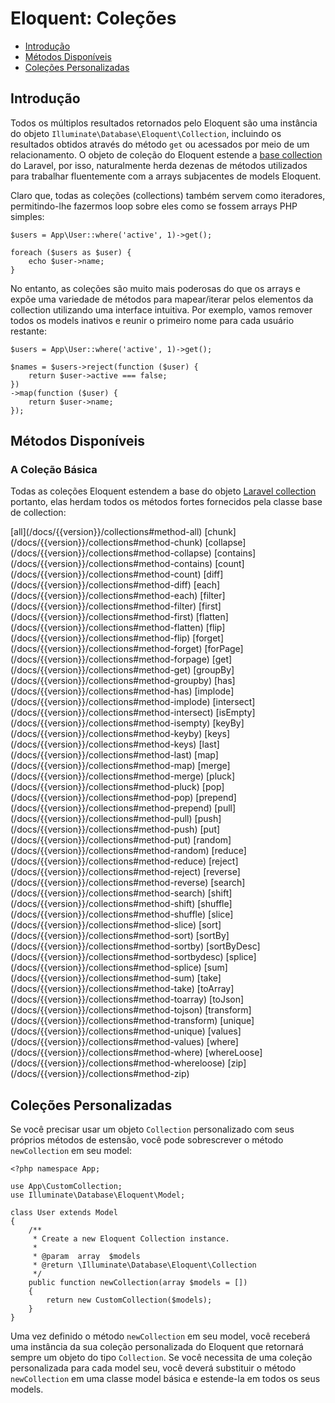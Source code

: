 # Eloquent: Coleções

- [Introdução](#introduction)
- [Métodos Disponíveis](#available-methods)
- [Coleções Personalizadas](#custom-collections)

<a name="introduction"></a>
## Introdução

Todos os múltiplos resultados retornados pelo Eloquent são uma instância do objeto `Illuminate\Database\Eloquent\Collection`, incluindo os resultados obtidos através do método `get` ou acessados por meio de um relacionamento. O objeto de coleção do Eloquent estende a [base collection](/docs/{{version}}/collections) do Laravel, por isso, naturalmente herda dezenas de métodos utilizados para trabalhar fluentemente com a arrays subjacentes de models Eloquent.

Claro que, todas as coleções (collections) também servem como iteradores, permitindo-lhe fazermos loop sobre eles como se fossem arrays PHP simples:

	$users = App\User::where('active', 1)->get();

	foreach ($users as $user) {
		echo $user->name;
	}

No entanto, as coleções são muito mais poderosas do que os arrays e expõe uma variedade de métodos para mapear/iterar pelos elementos da collection utilizando uma interface intuitiva. Por exemplo, vamos remover todos os models inativos e reunir o primeiro nome para cada usuário restante:


	$users = App\User::where('active', 1)->get();

	$names = $users->reject(function ($user) {
		return $user->active === false;
	})
	->map(function ($user) {
		return $user->name;
	});

<a name="available-methods"></a>
## Métodos Disponíveis

### A Coleção Básica

Todas as coleções Eloquent estendem a base do objeto [Laravel collection](/docs/{{version}}/collections) portanto, elas herdam todos os métodos fortes fornecidos pela classe base de collection:

<style>
	#collection-method-list > p {
		column-count: 3; -moz-column-count: 3; -webkit-column-count: 3;
		column-gap: 2em; -moz-column-gap: 2em; -webkit-column-gap: 2em;
	}

	#collection-method-list a {
		display: block;
	}
</style>

<div id="collection-method-list" markdown="1">
[all](/docs/{{version}}/collections#method-all)
[chunk](/docs/{{version}}/collections#method-chunk)
[collapse](/docs/{{version}}/collections#method-collapse)
[contains](/docs/{{version}}/collections#method-contains)
[count](/docs/{{version}}/collections#method-count)
[diff](/docs/{{version}}/collections#method-diff)
[each](/docs/{{version}}/collections#method-each)
[filter](/docs/{{version}}/collections#method-filter)
[first](/docs/{{version}}/collections#method-first)
[flatten](/docs/{{version}}/collections#method-flatten)
[flip](/docs/{{version}}/collections#method-flip)
[forget](/docs/{{version}}/collections#method-forget)
[forPage](/docs/{{version}}/collections#method-forpage)
[get](/docs/{{version}}/collections#method-get)
[groupBy](/docs/{{version}}/collections#method-groupby)
[has](/docs/{{version}}/collections#method-has)
[implode](/docs/{{version}}/collections#method-implode)
[intersect](/docs/{{version}}/collections#method-intersect)
[isEmpty](/docs/{{version}}/collections#method-isempty)
[keyBy](/docs/{{version}}/collections#method-keyby)
[keys](/docs/{{version}}/collections#method-keys)
[last](/docs/{{version}}/collections#method-last)
[map](/docs/{{version}}/collections#method-map)
[merge](/docs/{{version}}/collections#method-merge)
[pluck](/docs/{{version}}/collections#method-pluck)
[pop](/docs/{{version}}/collections#method-pop)
[prepend](/docs/{{version}}/collections#method-prepend)
[pull](/docs/{{version}}/collections#method-pull)
[push](/docs/{{version}}/collections#method-push)
[put](/docs/{{version}}/collections#method-put)
[random](/docs/{{version}}/collections#method-random)
[reduce](/docs/{{version}}/collections#method-reduce)
[reject](/docs/{{version}}/collections#method-reject)
[reverse](/docs/{{version}}/collections#method-reverse)
[search](/docs/{{version}}/collections#method-search)
[shift](/docs/{{version}}/collections#method-shift)
[shuffle](/docs/{{version}}/collections#method-shuffle)
[slice](/docs/{{version}}/collections#method-slice)
[sort](/docs/{{version}}/collections#method-sort)
[sortBy](/docs/{{version}}/collections#method-sortby)
[sortByDesc](/docs/{{version}}/collections#method-sortbydesc)
[splice](/docs/{{version}}/collections#method-splice)
[sum](/docs/{{version}}/collections#method-sum)
[take](/docs/{{version}}/collections#method-take)
[toArray](/docs/{{version}}/collections#method-toarray)
[toJson](/docs/{{version}}/collections#method-tojson)
[transform](/docs/{{version}}/collections#method-transform)
[unique](/docs/{{version}}/collections#method-unique)
[values](/docs/{{version}}/collections#method-values)
[where](/docs/{{version}}/collections#method-where)
[whereLoose](/docs/{{version}}/collections#method-whereloose)
[zip](/docs/{{version}}/collections#method-zip)
</div>

<a name="custom-collections"></a>
## Coleções Personalizadas

Se você precisar usar um objeto `Collection` personalizado com seus próprios métodos de estensão, você pode sobrescrever o método `newCollection` em seu model:


	<?php namespace App;

	use App\CustomCollection;
	use Illuminate\Database\Eloquent\Model;

	class User extends Model
	{
		/**
		 * Create a new Eloquent Collection instance.
		 *
		 * @param  array  $models
		 * @return \Illuminate\Database\Eloquent\Collection
		 */
		public function newCollection(array $models = [])
		{
			return new CustomCollection($models);
		}
	}

Uma vez definido o método `newCollection` em seu model, você receberá uma instância da sua coleção personalizada do Eloquent que retornará sempre um objeto do tipo `Collection`. Se você necessita de uma coleção personalizada para cada model seu, você deverá substituir o método `newCollection` em uma classe model básica e estende-la em todos os seus models.
